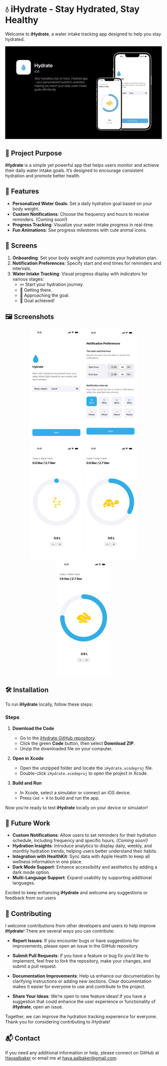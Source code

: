 # 💧 iHydrate - Stay Hydrated, Stay Healthy

Welcome to **iHydrate**, a water intake tracking app designed to help you stay hydrated.

<div align="center">
  <img src="images/Thumbnail.png" alt="Onboarding Screen 01"/>
</div>

## 📖 Project Purpose

**iHydrate** is a simple yet powerful app that helps users monitor and achieve their daily water intake goals. It’s designed to encourage consistent hydration and promote better health.

## 🌟 Features

- **Personalized Water Goals**: Set a daily hydration goal based on your body weight.
- **Custom Notifications**: Choose the frequency and hours to receive reminders. (Coming soon!)
- **Progress Tracking**: Visualize your water intake progress in real-time.
- **Fun Animations**: See progress milestones with cute animal icons.

## 📱 Screens

1. **Onboarding**: Set your body weight and customize your hydration plan.
2. **Notification Preferences**: Specify start and end times for reminders and intervals.
3. **Water Intake Tracking**: Visual progress display with indicators for various stages:
   - 💤 Start your hydration journey.
   - 🐢 Getting there.
   - 🐇 Approaching the goal.
   - 👏 Goal achieved!

## 🖼️ Screenshots

<div align="center">
  <img src="images/Onboarding Screen 01 (Body weight).jpg" alt="Onboarding Screen 01" width="170"/>
  <img src="images/Onboarding Screen 02 (Notification Preferences).png" alt="Onboarding Screen 02" width="170"/>
  <img src="images/Today's Intank progress (Liter) Copy.jpg" alt="Today's Intake Progress Copy" width="170"/>
  <img src="images/Today's Intank progress (Liter).jpg" alt="Today's Intake Progress Final" width="170"/>
  <img src="images/Today's Intank progress (Liter) 2.jpg" alt="Today's Intake Progress" width="170"/>
</div>

## 🛠️ Installation

To run **iHydrate** locally, follow these steps:

### Steps

1. **Download the Code**
   - Go to the [iHydrate GitHub repository](https://github.com/Hayaalbaker/iHydrate).
   - Click the green **Code** button, then select **Download ZIP**.
   - Unzip the downloaded file on your computer.

2. **Open in Xcode**
   - Open the unzipped folder and locate the `iHydrate.xcodeproj` file.
   - Double-click `iHydrate.xcodeproj` to open the project in Xcode.

3. **Build and Run**
   - In Xcode, select a simulator or connect an iOS device.
   - Press `Cmd + R` to build and run the app.

Now you’re ready to test **iHydrate** locally on your device or simulator!

## 🚀 Future Work

- **Custom Notifications**: Allow users to set reminders for their hydration schedule, including frequency and specific hours. *(Coming soon!)*
- **Hydration Insights**: Introduce analytics to display daily, weekly, and monthly hydration trends, helping users better understand their habits.
- **Integration with HealthKit**: Sync data with Apple Health to keep all wellness information in one place.
- **Dark Mode Support**: Enhance accessibility and aesthetics by adding a dark mode option.
- **Multi-Language Support**: Expand usability by supporting additional languages.

Excited to keep enhancing **iHydrate** and welcome any suggestions or feedback from our users

## 🤝 Contributing

I welcome contributions from other developers and users to help improve **iHydrate**! There are several ways you can contribute:

- **Report Issues**: If you encounter bugs or have suggestions for improvements, please open an issue in the GitHub repository.

- **Submit Pull Requests**: If you have a feature or bug fix you’d like to implement, feel free to fork the repository, make your changes, and submit a pull request.

- **Documentation Improvements**: Help us enhance our documentation by clarifying instructions or adding new sections. Clear documentation makes it easier for everyone to use and contribute to the project.

- **Share Your Ideas**: We’re open to new feature ideas! If you have a suggestion that could enhance the user experience or functionality of **iHydrate**, open an issue.

Together, we can improve the hydration tracking experience for everyone. Thank you for considering contributing to iHydrate!

## 📬 Contact

If you need any additional information or help, please connect on GitHub at [Hayaalbaker](https://github.com/Hayaalbaker) or email me at haya.aalbaker@gmail.com.
